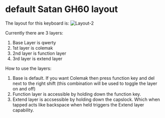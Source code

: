 # default Satan GH60 layout

The layout for this keyboard is:
![Layout-2](https://i.imgur.com/Eqp8hov.jpg)

Currently there are 3 layers:

1. Base Layer is qwerty
2. 1st layer is colemak
3. 2nd layer is function layer 
4. 3rd layer is extend layer

How to use the layers:
1. Base is default. If you want Colemak then press function key and del next to the right shift (this combination will be used to toggle the layer on and off)
2. Function layer is accessible by holding down the function key.
3. Extend layer is accsessible by holding down the capslock.
   Which when tapped acts like backspace when held triggers the Extend layer capability.
   

